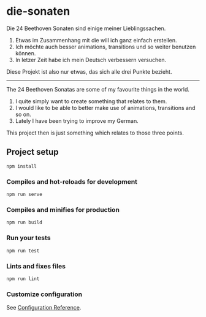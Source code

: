 # die-sonaten

Die 24 Beethoven Sonaten sind einige meiner Lieblingssachen.

1. Etwas im Zusammenhang mit die will ich ganz einfach erstellen.
2. Ich möchte auch besser animations, transitions und so weiter benutzen können.
3. In letzer Zeit habe ich mein Deutsch verbessern versuchen.

Diese Projekt ist also nur etwas, das sich alle drei Punkte bezieht.

---

The 24 Beethoven Sonatas are some of my favourite things in the world.

1. I quite simply want to create something that relates to them.
2. I would like to be able to better make use of animations, transitions and so on.
3. Lately I have been trying to improve my German.

This project then is just something which relates to those three points.

## Project setup
```
npm install
```

### Compiles and hot-reloads for development
```
npm run serve
```

### Compiles and minifies for production
```
npm run build
```

### Run your tests
```
npm run test
```

### Lints and fixes files
```
npm run lint
```

### Customize configuration
See [Configuration Reference](https://cli.vuejs.org/config/).
